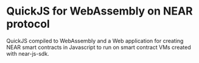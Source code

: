 QuickJS for WebAssembly on NEAR protocol
========================================

QuickJS compiled to WebAssembly and a Web application for creating NEAR smart contracts in Javascript to run on smart contract VMs created with near-js-sdk.
